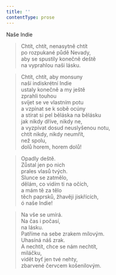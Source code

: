 ```yaml
---
title: ''
contentType: prose
---
```


Naše Indie

> Chtít, chtít, nenasytně chtít  
> po rozpukané půdě Nevady,  
> aby se spustily konečně deště  
> na vyprahlou naši lásku.

> Chtít, chtít, aby monsuny  
> naší indiskrétní Indie  
> ustaly konečně a my ještě  
> zprahli touhou  
> svíjet se ve vlastním potu  
> a vzpínat se k sobě ocúny  
> a stírat si pel běláska na bělásku  
> jak nikdy dříve, nikdy ne,  
> a vyzpívat dosud neuslyšenou notu,  
> chtít nikdy, nikdy neumřít,  
> než spolu,  
> dolů horem, horem dolů!

> Opadly deště.  
> Zůstal jen po nich  
> prales vlasů tvých.  
> Slunce se zatmělo,  
> dělám, co vidím ti na očích,  
> a mám tě za tělo  
> těch paprsků, žhavěji jiskřících,  
> ó naše Indie!

> Na vše se umírá.  
> Na čas i počasí,  
> na lásku.  
> Patříme na sebe zrakem mílovým.  
> Uhasíná náš zrak.  
> A nechtít, chce se nám nechtít,  
> miláčku,  
> vidět byť jen tvé nehty,  
> zbarvené červcem košenilovým.
